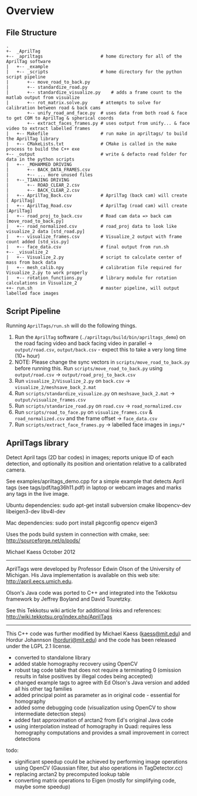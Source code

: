 # Overview
## File Structure
```
.
+-  _AprilTag
+-- _apriltags                      # home directory for all of the AprilTag software
|   +-- _example
|   +-- _scripts                    # home directory for the python script pipeline
|       +-- move_road_to_back.py
|       +-- standardize_road.py
|       +-- standardize_visualize.py    # adds a frame count to the matlab output from visualize
|       +-- rot_matrix.solve.py     # attempts to solve for calibration between road & back cams
        +-- unify_road_and_face.py  # uses data from both road & face to get COM to AprilTag & spherical coords
        +-- extract_faces_frames.py # uses output from unify... & face video to extract labelled frames
|   +-- Makefile                    # run make in apriltags/ to build the AprilTag library
|   +-- CMakeLists.txt              # CMake is called in the make process to build the C++ exe
+-- _output                         # write & defacto read folder for data in the python scripts
|   +-- _MOHAMMED DRIVING
|       +-- BACK_DATA_FRAMES.csv
|       +-- ... more unused files
|   +--_TIANJING DRIVING
|       +-- ROAD_CLEAR_2.csv
|       +-- BACK_CLEAR_2.csv
|   +-- AprilTag_Back.csv           # AprilTag (back cam) will create [ AprilTag]
|   +-- AprilTag_Road.csv           # AprilTag (road cam) will create [AprilTag]
|   +-- road_proj_to_back.csv       # Road cam data => back cam [move_road_to_back.py]
|   +-- road_normalized.csv         # road_proj data to look like visualize_2 data [std_road.py]
|   +-- visualize_frames.csv        # Visualize_2 output with frame count added [std_vis.py]
|   +-- face_data.csv               # final output from run.sh
+-- _visualize_2
|   +-- Visualize_2.py              # script to calculate center of mass from back data
|   +-- mesh_calib.npy              # calibration file required for Visualize_2.py to work properly
|   +-- rotation_functions.py       # library module for rotation calculations in Visualize_2
++- run.sh                          # master pipeline, will output labelled face images 
```
## Script Pipeline
Running `AprilTags/run.sh` will do the following things.
  1) Run the `AprilTag` software (`./apriltags/build/bin/apriltags_demo`) on the road facing video and back facing video in parallel -> `output/road.csv`, `output/back.csv` - expect this to take a very long time (10+ hour)
  2) NOTE: Please change the sync vectors in `scripts/move_road_to_back.py` before running this. Run `scripts/move_road_to_back.py` using `output/road.csv` -> `output/road_proj_to_back.csv`
  3) Run `visualize_2/Visualize_2.py` on `back.csv` -> `visualize_2/meshsave_back_2.mat`
  4) Run `scripts/standardize_visualize.py` on `meshsave_back_2.mat` -> `output/visualize_frames.csv` 
  5) Run `scripts/standarize_road.py` on `road.csv` -> `road_normalized.csv`
  6) Run `scripts/road_to_face.py` on `visualize_frames.csv` & `road_normalized.csv` and the frame offset -> `face_data.csv`
  7) Run `scripts/extract_face_frames.py` -> labelled face images in `imgs/*`

## AprilTags library

Detect April tags (2D bar codes) in images; reports unique ID of each
detection, and optionally its position and orientation relative to a
calibrated camera.

See examples/apriltags_demo.cpp for a simple example that detects
April tags (see tags/pdf/tag36h11.pdf) in laptop or webcam images and
marks any tags in the live image.

Ubuntu dependencies:
sudo apt-get install subversion cmake libopencv-dev libeigen3-dev libv4l-dev

Mac dependencies:
sudo port install pkgconfig opencv eigen3

Uses the pods build system in connection with cmake, see:
http://sourceforge.net/p/pods/

Michael Kaess
October 2012

----------------------------

AprilTags were developed by Professor Edwin Olson of the University of
Michigan.  His Java implementation is available on this web site:
  http://april.eecs.umich.edu.

Olson's Java code was ported to C++ and integrated into the Tekkotsu
framework by Jeffrey Boyland and David Touretzky.

See this Tekkotsu wiki article for additional links and references:
  http://wiki.tekkotsu.org/index.php/AprilTags

----------------------------

This C++ code was further modified by
Michael Kaess (kaess@mit.edu) and Hordur Johannson (hordurj@mit.edu)
and the code has been released under the LGPL 2.1 license.

- converted to standalone library
- added stable homography recovery using OpenCV
- robust tag code table that does not require a terminating 0
  (omission results in false positives by illegal codes being accepted)
- changed example tags to agree with Ed Olson's Java version and added
  all his other tag families
- added principal point as parameter as in original code - essential
  for homography
- added some debugging code (visualization using OpenCV to show
  intermediate detection steps)
- added fast approximation of arctan2 from Ed's original Java code
- using interpolation instead of homography in Quad: requires less
  homography computations and provides a small improvement in correct
  detections

todo:
- significant speedup could be achieved by performing image operations
  using OpenCV (Gaussian filter, but also operations in
  TagDetector.cc)
- replacing arctan2 by precomputed lookup table
- converting matrix operations to Eigen (mostly for simplifying code,
  maybe some speedup)